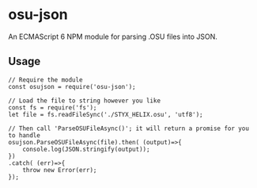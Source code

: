 # osu-json
An ECMAScript 6 NPM module for parsing .OSU files into JSON.

## Usage

    // Require the module
    const osujson = require('osu-json');
   
    // Load the file to string however you like
    const fs = require('fs');
    let file = fs.readFileSync('./STYX_HELIX.osu', 'utf8');
   
    // Then call 'ParseOSUFileAsync()'; it will return a promise for you to handle
    osujson.ParseOSUFileAsync(file).then( (output)=>{
        console.log(JSON.stringify(output));
    })
    .catch( (err)=>{
        throw new Error(err);
    });